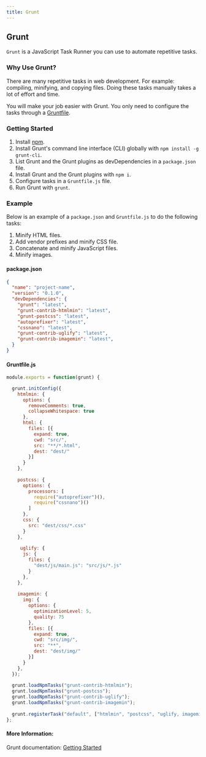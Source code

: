 ```yaml
---
title: Grunt
---
```

## Grunt

`Grunt` is a JavaScript Task Runner you can use to automate repetitive tasks.

### Why Use Grunt?

There are many repetitive tasks in web development. For example: compiling, minifying, and copying files. Doing these tasks manually takes a lot of effort and time.

You will make your job easier with Grunt. You only need to configure the tasks through a <a href='https://gruntjs.com/sample-gruntfile' target='_blank' rel='nofollow'>Gruntfile</a>.

### Getting Started

1. Install <a href='https://www.npmjs.org/' target='_blank' rel='nofollow'>npm</a>.
2. Install Grunt's command line interface (CLI) globally with `npm install -g grunt-cli`.
3. List Grunt and the Grunt plugins as devDependencies in a `package.json` file.
4. Install Grunt and the Grunt plugins with `npm i`.
5. Configure tasks in a `Gruntfile.js` file.
6. Run Grunt with `grunt`.

### Example

Below is an example of a `package.json` and `Gruntfile.js` to do the following tasks:

1. Minify HTML files.
2. Add vendor prefixes and minify CSS file.
3. Concatenate and minify JavaScript files.
4. Minify images.

#### package.json

```json
{
  "name": "project-name",
  "version": "0.1.0",
  "devDependencies": {
    "grunt": "latest",
    "grunt-contrib-htmlmin": "latest",
    "grunt-postcss": "latest",
    "autoprefixer": "latest",
    "cssnano": "latest",
    "grunt-contrib-uglify": "latest",
    "grunt-contrib-imagemin": "latest",
  }
}
```

#### Gruntfile.js

```javascript
module.exports = function(grunt) {

  grunt.initConfig({
    htmlmin: {
      options: {
        removeComments: true,
        collapseWhitespace: true
      },
      html: {
        files: [{
          expand: true,
          cwd: "src/",
          src: "**/*.html",
          dest: "dest/"
        }]
      }
    },
    
    postcss: {
      options: {
        processors: [
          require("autoprefixer")(),
          require("cssnano")()
        ]
      },
      css: {
        src: "dest/css/*.css"
      }
    },
    
     uglify: {
      js: {
        files: {
          "dest/js/main.js": "src/js/*.js"
        }
      },
    },
    
    imagemin: {
      img: {
        options: {
          optimizationLevel: 5,
          quality: 75
        },
        files: [{
          expand: true,
          cwd: "src/img/",
          src: "**",
          dest: "dest/img/"
        }]
      }
    },
  });
  
  grunt.loadNpmTasks("grunt-contrib-htmlmin");
  grunt.loadNpmTasks("grunt-postcss");
  grunt.loadNpmTasks("grunt-contrib-uglify");
  grunt.loadNpmTasks("grunt-contrib-imagemin");
  
  grunt.registerTask("default", ["htmlmin", "postcss", "uglify, imagemin"]);
};
```

#### More Information:

Grunt documentation: <a href='https://gruntjs.com/getting-started' target='_blank' rel='nofollow'>Getting Started</a>

